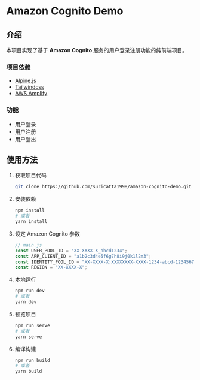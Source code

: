 # Amazon Cognito Demo

## 介绍

本项目实现了基于 **Amazon Cognito** 服务的用户登录注册功能的纯前端项目。

### 项目依赖

- [Alpine.js](https://github.com/alpinejs/alpine)
- [Tailwindcss](https://github.com/tailwindlabs/tailwindcss)
- [AWS Amplify](https://docs.amplify.aws/)

### 功能

- 用户登录
- 用户注册
- 用户登出

## 使用方法

1. 获取项目代码

   ```bash
   git clone https://github.com/suricatta1998/amazon-cognito-demo.git
   ```

2. 安装依赖

   ```bash
   npm install
   # 或者
   yarn install
   ```

3. 设定 Amazon Cognito 参数

   ```js
   // main.js
   const USER_POOL_ID = "XX-XXXX-X_abcd1234";
   const APP_CLIENT_ID = "a1b2c3d4e5f6g7h8i9j0k1l2m3";
   const IDENTITY_POOL_ID = "XX-XXXX-X:XXXXXXXX-XXXX-1234-abcd-1234567890ab";
   const REGION = "XX-XXXX-X";
   ```

4. 本地运行

   ```bash
   npm run dev
   # 或者
   yarn dev
   ```

5. 预览项目

   ```bash
   npm run serve
   # 或者
   yarn serve
   ```

6. 编译构建

   ```bash
   npm run build
   # 或者
   yarn build
   ```
